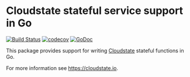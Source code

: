 # Cloudstate stateful service support in Go
[![Build Status](https://travis-ci.com/cloudstateio/go-support.svg)](https://travis-ci.com/cloudstateio/go-support) 
[![codecov](https://codecov.io/gh/cloudstateio/go-support/branch/master/graph/badge.svg)](https://codecov.io/gh/cloudstateio/go-support)
[![GoDoc](https://godoc.org/github.com/cloudstateio/go-support?status.svg)](https://godoc.org/github.com/cloudstateio/go-support)

This package provides support for writing [Cloudstate](https://github.com/cloudstateio/cloudstate) stateful functions in Go.

For more information see https://cloudstate.io.